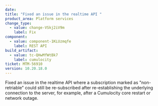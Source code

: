 ```yaml
---
date: 
title: "Fixed an issue in the realtime API "
product_area: Platform services
change_type:
  - value: change-VSkj2iV9m
    label: Fix
component:
  - value: component-1KLUzmqfe
    label: REST API
build_artifact:
  - value: tc-QHwMfWtBk7
    label: cumulocity
ticket: MTM-56910
version: 10.20.18.0
---
```

Fixed an issue in the realtime API where a subscription marked as "non-retriable" could still be re-subscribed after re-establishing the underlying connection to the server, for example, after a Cumulocity core restart or network outage.

